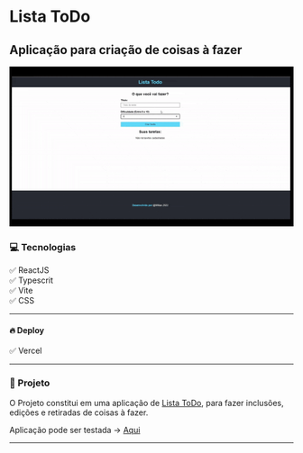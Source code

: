 # Lista ToDo

## Aplicação para criação de coisas à fazer

![alt](/public/Gif-ToDo.gif)

### 💻 Tecnologias

:white_check_mark: ReactJS</br>
:white_check_mark: Typescrit</br>
:white_check_mark: Vite</br>
:white_check_mark: CSS</br>

---

#### 🔥 Deploy

:white_check_mark: Vercel</br>

---

### 🚀 Projeto

O Projeto constitui em uma aplicação de <u>Lista ToDo</u>, para fazer inclusões, edições e retiradas de coisas à fazer.

Aplicação pode ser testada -> [Aqui](https://listatodo-pb9xc5dzm-williandomingues79.vercel.app/)

---

